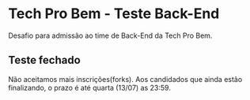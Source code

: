 # Tech Pro Bem - Teste Back-End
Desafio para admissão ao time de Back-End da Tech Pro Bem.

## Teste fechado
Não aceitamos mais inscrições(forks). Aos candidados que ainda estão finalizando, o prazo é até quarta (13/07) as 23:59.

